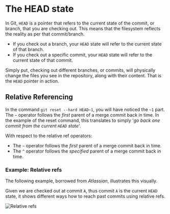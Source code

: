 # The HEAD state

In Git, `HEAD` is a pointer that refers to the current state of the commit, or branch, that you are checking out. This means that the filesystem reflects the reality as per that commit/branch.

* If you check out a branch, your `HEAD` state will refer to the current state of that branch.
* If you check out a specific commit, your `HEAD` state will refer to the current state of that commit.

Simply put, checking out different branches, or commits, will physically change the files you see in the repository, along with their content. That is the `HEAD` pointer in action.

## Relative Referencing

In the command `git reset --hard HEAD~1`, you will have noticed the `~1` part. The `~` operator follows the *first* parent of a merge commit back in time. In the example of the reset command, this translates to simply '*go back one commit from the current `HEAD` state*'. 

With respect to the relative ref operators:

* The `~` operator follows the *first* parent of a merge commit back in time.
* The `^` operator follows the *specified* parent of a merge commit back in time.

### Example: Relative refs

The following example, borrowed from *Atlassian*, illustrates this visually.

Given we are checked out at commit `A`, thus commit `A` is the current `HEAD` state, it shows different ways how to reach past commits using relative refs.

![Relative refs](https://wac-cdn.atlassian.com/dam/jcr:cb2ce970-3ef4-4eda-96a9-fe990745f5a7/02.svg?cdnVersion=812)